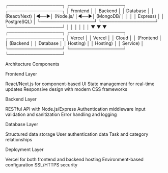 ┌─────────────────┐    ┌─────────────────┐    ┌─────────────────┐
│   Frontend      │    │   Backend       │    │   Database      │
│   (React/Next)  │◄──►│   (Node.js/     │◄──►│   (MongoDB/     │
│                 │    │   Express)      │    │   PostgreSQL)   │
└─────────────────┘    └─────────────────┘    └─────────────────┘
         │                       │                       │
         │                       │                       │
         ▼                       ▼                       ▼
┌─────────────────┐    ┌─────────────────┐    ┌─────────────────┐
│   Vercel        │    │   Vercel        │    │   Cloud         │
│   (Frontend     │    │   (Backend      │    │   Database      │
│   Hosting)      │    │   Hosting)      │    │   Service)      │
└─────────────────┘    └─────────────────┘    └─────────────────┘



Architecture Components

Frontend Layer

React/Next.js for component-based UI
State management for real-time updates
Responsive design with modern CSS frameworks


Backend Layer

RESTful API with Node.js/Express
Authentication middleware
Input validation and sanitization
Error handling and logging


Database Layer

Structured data storage
User authentication data
Task and category relationships


Deployment Layer

Vercel for both frontend and backend hosting
Environment-based configuration
SSL/HTTPS security
